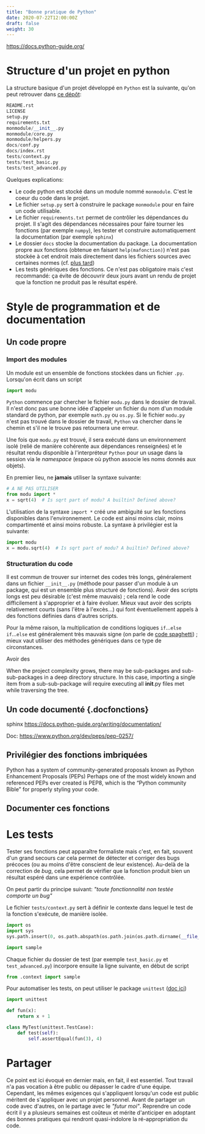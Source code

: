 ```yaml
---
title: "Bonne pratique de Python"
date: 2020-07-22T12:00:00Z
draft: false
weight: 30
---
```


https://docs.python-guide.org/

# Structure d'un projet en python

La structure basique d'un projet développé en `Python` est la suivante, qu'on peut retrouver dans
[ce dépôt](https://github.com/navdeep-G/samplemod):


```python
README.rst
LICENSE
setup.py
requirements.txt
monmodule/__init__.py
monmodule/core.py
monmodule/helpers.py
docs/conf.py
docs/index.rst
tests/context.py
tests/test_basic.py
tests/test_advanced.py
```

Quelques explications:

* Le code python est stocké dans un module nommé `monmodule`. C'est le coeur du code dans le projet. 
* Le fichier `setup.py` sert à construire le package `monmodule` pour en faire un code utilisable.
* Le fichier `requirements.txt`  permet de contrôler les dépendances du projet.  Il s'agit des
dépendances nécessaires pour faire tourner les fonctions (par exemple `numpy`), les tester et
construire automatiquement la documentation (par exemple `sphinx`)
* Le dossier `docs` stocke la documentation du package.
La documentation propre aux fonctions (obtenue en faisant `help(mafonction)`) n'est pas stockée à cet endroit
mais directement dans les fichiers sources avec certaines normes (cf. [plus tard](#docfonctions))
* Les tests génériques des fonctions. Ce n'est pas obligatoire mais c'est recommandé: ça évite de découvrir deux jours
avant un rendu de projet que la fonction ne produit pas le résultat espéré.



# Style de programmation et de documentation

## Un code propre

### Import des modules

Un module est un ensemble de fonctions stockées dans un fichier `.py`. Lorsqu'on écrit dans un script

```python
import modu
```

`Python` commence par chercher le fichier `modu.py` dans le dossier de travail. Il n'est donc pas une bonne
idée d'appeler un fichier du nom d'un module standard de python, par exemple `math.py` ou `os.py`. Si le fichier
`modu.py` n'est pas trouvé dans le dossier de travail, `Python` va chercher dans le chemin et s'il ne le trouve pas
retournera une erreur.

Une fois que `modu.py` est trouvé, il sera exécuté dans un environnement isolé (relié de manière cohérente
aux dépendances renseignées) et le résultat rendu disponible à l'interpréteur `Python` pour un usage
dans la session via le *namespace* (espace où python associe les noms donnés aux objets). 

En premier lieu, ne **jamais** utiliser la syntaxe suivante:

```python
# A NE PAS UTILISER
from modu import *
x = sqrt(4)  # Is sqrt part of modu? A builtin? Defined above?
``` 

L'utilisation de la syntaxe `import *` créé une ambiguité sur les fonctions disponibles dans l'environnement. Le code
est ainsi moins clair, moins compartimenté et ainsi moins robuste. La syntaxe à privilégier est la suivante:

```python
import modu
x = modu.sqrt(4)  # Is sqrt part of modu? A builtin? Defined above?
``` 

### Structuration du code

Il est commun de trouver sur internet des codes très longs, généralement dans un fichier `__init__.py`
(méthode pour passer d'un module à un package, qui est un ensemble plus structuré de fonctions).
Avoir des scripts longs est peu désirable (c'est même mauvais) ;
cela rend le code difficilement à s'approprier et à faire évoluer. Mieux vaut avoir des scripts relativement courts
(sans l'être à l'excès...) qui font éventuellement appels à des fonctions définies dans d'autres scripts.

Pour la même raison, la multiplication de conditions logiques `if`...`else if`...`else` est généralement très mauvais
signe (on parle de [code spaghetti](https://fr.wikipedia.org/wiki/Programmation_spaghetti)) ; mieux vaut
utiliser des méthodes génériques dans ce type de circonstances.

Avoir des 

 When the project complexity grows, there may be sub-packages and sub-sub-packages in a deep directory structure.
 In this case, importing a single item from a sub-sub-package will require executing all __init__.py files met while traversing the tree.

## Un code documenté {.docfonctions}

sphinx
https://docs.python-guide.org/writing/documentation/

Doc: 
https://www.python.org/dev/peps/pep-0257/

## Privilégier des fonctions imbriquées

Python has a system of community-generated proposals known as Python Enhancement Proposals (PEPs)
Perhaps one of the most widely
known and referenced PEPs ever created is PEP8, which is the “Python community Bible” for properly styling your code.

## Documenter ces fonctions

# Les tests

Tester ses fonctions peut apparaître formaliste mais c'est, en fait, souvent d'un grand secours car cela permet de
détecter et corriger des bugs précoces (ou au moins d'être conscient de leur existence). 
Au-delà de la correction de *bug*, cela permet de vérifier que
la fonction produit bien un résultat espéré dans une expérience contrôlée. 

On peut partir du principe suivant: *"toute fonctionnalité non testée comporte un bug"*

Le fichier `tests/context.py` sert à définir le contexte dans lequel le test de la fonction s'exécute, de manière
isolée.

```python
import os
import sys
sys.path.insert(0, os.path.abspath(os.path.join(os.path.dirname(__file__), '..')))

import sample
```

Chaque fichier du dossier de test
(par exemple `test_basic.py` et `test_advanced.py`) incorpore ensuite la ligne suivante,
en début de script

```python
from .context import sample
```

Pour automatiser les tests, on peut utiliser le package `unittest`
([doc ici](https://docs.python.org/3/library/unittest.html))

```python
import unittest

def fun(x):
    return x + 1

class MyTest(unittest.TestCase):
    def test(self):
        self.assertEqual(fun(3), 4)
```
# Partager

Ce point est ici évoqué en dernier mais, en fait, il est essentiel. Tout travail n'a pas vocation à être public
ou dépasser le cadre d'une équipe. Cependant, les mêmes exigences qui s'appliquent lorsqu'un code est public méritent
de s'appliquer avec un projet personnel. Avant de partager un code avec d'autres, on le partage avec le *"futur moi"*.
Reprendre un code écrit il y a plusieurs semaines est coûteux et mérite d'anticiper en adoptant des bonnes pratiques qui
rendront quasi-indolore la ré-appropriation du code.  

